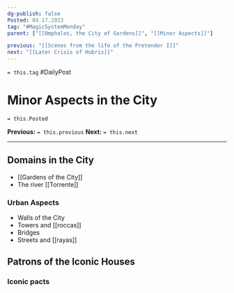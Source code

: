 ```yaml
---
dg-publish: false
Posted: 04.17.2023
tag: "#MagicSystemMonday"
parent: ["[[Omphalos, the City of Gardens]]", "[[Minor Aspects]]"]

previous: "[[Scenes from the life of the Pretender I]]"
next: "[[Later Crisis of Hubris]]"
---
```

`= this.tag` #DailyPost 
# Minor Aspects in the City
`= this.Posted`

**Previous:** `= this.previous`
**Next:** `= this.next`

---

## Domains in the City

- [[Gardens of the City]]
- The river [[Torrente]]

### Urban Aspects

- Walls of the City
- Towers and [[roccas]]
- Bridges
- Streets and [[rayas]]

## Patrons of the Iconic Houses

### Iconic pacts
